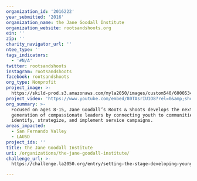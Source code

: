 ```yaml
---
organization_id: '2016222'
year_submitted: '2016'
organization_name: the Jane Goodall Institute
organization_website: rootsandshoots.org
ein: ''
zip: ''
charity_navigator_url: ''
ntee_type: ''
tags_indicators:
  - '#N/A'
twitter: rootsandshoots
instagram: rootsandshoots
facebook: rootsandshoots
org_type: Nonprofit
project_image: >-
  https://skild-prod.s3.amazonaws.com/myla2050/images/custom540/6000534355741-team90.JPG
project_video: 'https://www.youtube.com/embed/80TAsrIU1O8?rel=0&amp;showinfo=0'
org_summary: >-
  Focused on ages 8-15, Jane Goodall’s Roots & Shoots develops the next
  generation of compassionate leaders by connecting youth to communities to
  identify, strategize, and implement service campaigns.
areas_impacted:
  - San Fernando Valley
  - LAUSD
project_ids: ''
title: the Jane Goodall Institute
uri: /organizations/the-jane-goodall-institute/
challenge_url: >-
  https://challenge.la2050.org/entry/setting-the-stage-developing-young-angelenos-as-community-volunteers-for-a-lifetime

---
```

